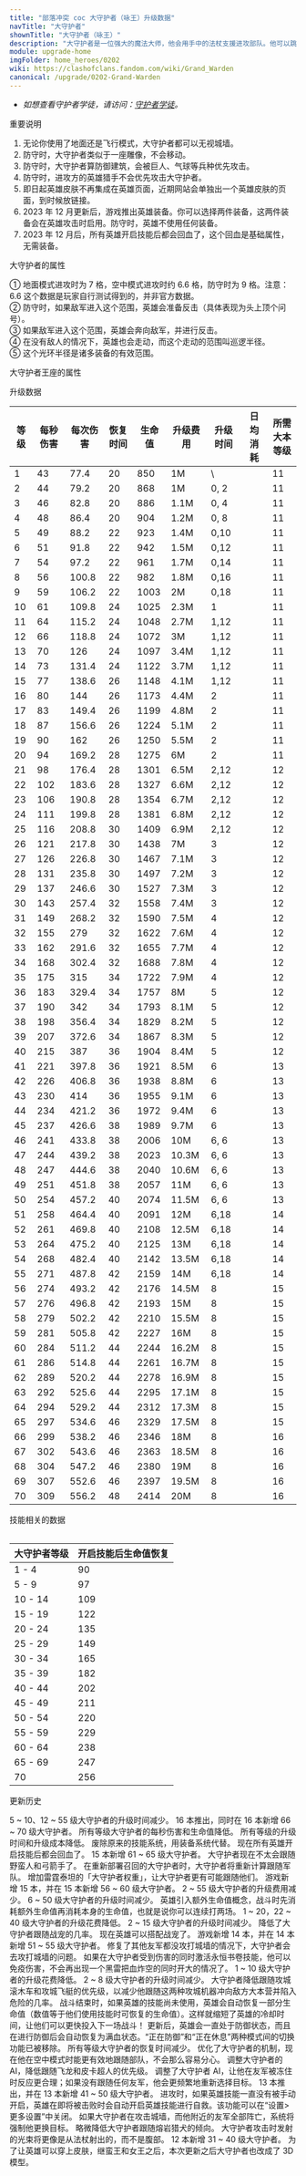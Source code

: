 ```yaml
---
title: "部落冲突 coc 大守护者（咏王）升级数据"
navTitle: "大守护者"
shownTitle: "大守护者（咏王）"
description: "大守护者是一位强大的魔法大师，他会用手中的法杖支援进攻部队。他可以跳过城墙或和空中部队一样飞翔，因此可以为任何进攻部队提供帮助。防守时，他将变成一座强大的防御塔。"
module: upgrade-home
imgFolder: home_heroes/0202
wiki: https://clashofclans.fandom.com/wiki/Grand_Warden
canonical: /upgrade/0202-Grand-Warden
---
```


- *如想查看守护者学徒，请访问：[守护者学徒](/upgrade/0089-Apprentice-Warden)。*

<UnitInfo :folder="$frontmatter.imgFolder" imgSrc="Grand_Warden_info.png" :imgAlt="$frontmatter.navTitle" :description="$frontmatter.description" />

<SmallTitle>重要说明</SmallTitle>

1. 无论你使用了地面还是飞行模式，大守护者都可以无视城墙。
2. 防守时，大守护者类似于一座雕像，不会移动。
3. 防守时，大守护者算防御建筑，会被巨人、气球等兵种优先攻击。
4. 防守时，进攻方的英雄猎手不会优先攻击大守护者。
5. 即日起英雄皮肤不再集成在英雄页面，近期网站会单独出一个英雄皮肤的页面，到时候放链接。
6. 2023 年 12 月更新后，游戏推出英雄装备。你可以选择两件装备，这两件装备会在英雄攻击时启用。防守时，英雄不使用任何装备。
7. 2023 年 12 月后，所有英雄开启技能后都会回血了，这个回血是基础属性，无需装备。

<SmallTitle>大守护者的属性</SmallTitle>

<UnitProperties>
    <UnitProperty pKey="攻击偏好" pValue="无" />
    <UnitProperty pKey="伤害类型" pValue="单体伤害" />
    <UnitProperty pKey="攻击的目标" pValue="地面和空中目标" />
    <UnitProperty pKey="移动速度" pValue="2 格/秒" />
    <UnitProperty pKey="攻击速度" pValue="1.8 秒/次" />
    <UnitProperty pKey="攻击距离" pValue="7 格<sup>①</sup>" />
    <UnitProperty pKey="所需大本等级" pValue="11" />
    <UnitProperty pKey="警戒半径" pValue="无 (防守时是雕像)<sup>②</sup>" />
    <UnitProperty pKey="搜索半径" pValue="9 格<sup>③</sup>" />
    <UnitProperty pKey="巡逻半径" pValue="3 格<sup>④</sup>" />
    <UnitProperty pKey="技能持续时间" pValue="与具体装备有关" />
    <UnitProperty pKey="光环半径" pValue="9 格<sup>⑤</sup>" />
</UnitProperties>

① 地面模式进攻时为 7 格，空中模式进攻时约 6.6 格，防守时为 9 格。注意：6.6 这个数据是玩家自行测试得到的，并非官方数据。<br>
② 防守时，如果敌军进入这个范围，英雄会准备反击（具体表现为头上顶个问号）。<br>
③ 如果敌军进入这个范围，英雄会奔向敌军，并进行反击。<br>
④ 在没有敌人的情况下，英雄也会走动，而这个走动的范围叫巡逻半径。<br>
⑤ 这个光环半径是诸多装备的有效范围。

<SmallTitle>大守护者王座的属性</SmallTitle>

<UnitProperties>
    <UnitProperty pKey="占地面积" pValue="3×3" />
    <UnitProperty pKey="判定面积" pValue="2×2" :isJudgeSquare="true" />
    <UnitProperty pKey="生命值" pValue="250" />
</UnitProperties>

<SmallTitle>升级数据</SmallTitle>

<script setup>
const tableExtraInfo = [
    {
        "column": 3,
        "type": "regen",
        "gpClass": "training"
    },
    {
        "column": 5,
        "type": "cost",
        "gpClass": "building",
        "icon": "Elixir"
    },
    {
        "column": 6,
        "type": "time",
        "gpClass": "building"
    },
    {
        "column": 7,
        "type": "dailyCost",
        "icon": "Elixir"
    }
];
</script>

<UnitTable :tableExtraInfo="tableExtraInfo">

| 等级 |每秒伤害|每次伤害|恢复时间|生命值 |升级费用|升级时间|日均消耗|所需<br>大本等级|
| ---  |  ---  |  ---  |  ---  |  ---  | ---   |  ---  |   ---  |      ---      |
|   1  |   43  |  77.4 |   20  |   850 |    1M |    \  |        |       11      |
|   2  |   44  |  79.2 |   20  |   868 |    1M |  0, 2 |        |       11      |
|   3  |   46  |  82.8 |   20  |   886 |  1.1M |  0, 4 |        |       11      |
|   4  |   48  |  86.4 |   20  |   904 |  1.2M |  0, 8 |        |       11      |
|   5  |   49  |  88.2 |   22  |   923 |  1.4M |  0,10 |        |       11      |
|   6  |   51  |  91.8 |   22  |   942 |  1.5M |  0,12 |        |       11      |
|   7  |   54  |  97.2 |   22  |   961 |  1.7M |  0,14 |        |       11      |
|   8  |   56  | 100.8 |   22  |   982 |  1.8M |  0,16 |        |       11      |
|   9  |   59  | 106.2 |   22  |  1003 |    2M |  0,18 |        |       11      |
|  10  |   61  | 109.8 |   24  |  1025 |  2.3M |  1 |        |       11      |
|  11  |   64  | 115.2 |   24  |  1048 |  2.7M |  1,12 |        |       11      |
|  12  |   66  | 118.8 |   24  |  1072 |    3M |  1,12 |        |       11      |
|  13  |   70  | 126   |   24  |  1097 |  3.4M |  1,12 |        |       11      |
|  14  |   73  | 131.4 |   24  |  1122 |  3.7M |  1,12 |        |       11      |
|  15  |   77  | 138.6 |   26  |  1148 |  4.1M |  1,12 |        |       11      |
|  16  |   80  | 144   |   26  |  1173 |  4.4M |  2    |        |       11      |
|  17  |   83  | 149.4 |   26  |  1199 |  4.8M |  2    |        |       11      |
|  18  |   87  | 156.6 |   26  |  1224 |  5.1M |  2    |        |       11      |
|  19  |   90  | 162   |   26  |  1250 |  5.5M |  2    |        |       11      |
|  20  |   94  | 169.2 |   28  |  1275 |    6M |  2    |        |       11      |
|  21  |   98  | 176.4 |   28  |  1301 |  6.5M |  2,12 |        |       12      |
|  22  |  102  | 183.6 |   28  |  1327 |  6.6M |  2,12 |        |       12      |
|  23  |  106  | 190.8 |   28  |  1354 |  6.7M |  2,12 |        |       12      |
|  24  |  111  | 199.8 |   28  |  1381 |  6.8M |  2,12 |        |       12      |
|  25  |  116  | 208.8 |   30  |  1409 |  6.9M |  2,12 |        |       12      |
|  26  |  121  | 217.8 |   30  |  1438 |    7M |  3    |        |       12      |
|  27  |  126  | 226.8 |   30  |  1467 |  7.1M |  3    |        |       12      |
|  28  |  131  | 235.8 |   30  |  1497 |  7.2M |  3    |        |       12      |
|  29  |  137  | 246.6 |   30  |  1527 |  7.3M |  3    |        |       12      |
|  30  |  143  | 257.4 |   32  |  1558 |  7.4M |  3    |        |       12      |
|  31  |  149  | 268.2 |   32  |  1590 |  7.5M |  4    |        |       12      |
|  32  |  155  | 279   |   32  |  1622 |  7.6M |  4    |        |       12      |
|  33  |  162  | 291.6 |   32  |  1655 |  7.7M |  4    |        |       12      |
|  34  |  168  | 302.4 |   32  |  1688 |  7.8M |  4    |        |       12      |
|  35  |  175  | 315   |   34  |  1722 |  7.9M |  4    |        |       12      |
|  36  |  183  | 329.4 |   34  |  1757 |    8M |  5    |        |       12      |
|  37  |  190  | 342   |   34  |  1793 |  8.1M |  5    |        |       12      |
|  38  |  198  | 356.4 |   34  |  1829 |  8.2M |  5    |        |       12      |
|  39  |  207  | 372.6 |   34  |  1867 |  8.3M |  5    |        |       12      |
|  40  |  215  | 387   |   36  |  1904 |  8.4M |  5    |        |       12      |
|  41  |  221  | 397.8 |   36  |  1921 |  8.5M |  6    |        |       13      |
|  42  |  226  | 406.8 |   36  |  1938 |  8.8M |  6    |        |       13      |
|  43  |  230  | 414   |   36  |  1955 |  9.1M |  6    |        |       13      |
|  44  |  234  | 421.2 |   36  |  1972 |  9.4M |  6    |        |       13      |
|  45  |  237  | 426.6 |   38  |  1989 |  9.7M |  6    |        |       13      |
|  46  |  241  | 433.8 |   38  |  2006 |   10M |  6, 6 |        |       13      |
|  47  |  244  | 439.2 |   38  |  2023 | 10.3M |  6, 6 |        |       13      |
|  48  |  247  | 444.6 |   38  |  2040 | 10.6M |  6, 6 |        |       13      |
|  49  |  251  | 451.8 |   38  |  2057 |   11M |  6, 6 |        |       13      |
|  50  |  254  | 457.2 |   40  |  2074 | 11.5M |  6, 6 |        |       13      |
|  51  |  258  | 464.4 |   40  |  2091 |   12M |  6,18 |        |       14      |
|  52  |  261  | 469.8 |   40  |  2108 | 12.5M |  6,18 |        |       14      |
|  53  |  264  | 475.2 |   40  |  2125 |   13M |  6,18 |        |       14      |
|  54  |  268  | 482.4 |   40  |  2142 | 13.5M |  6,18 |        |       14      |
|  55  |  271  | 487.8 |   42  |  2159 |   14M |  6,18 |        |       14      |
|  56  |  274  | 493.2 |   42  |  2176 | 14.5M |  8    |        |       15      |
|  57  |  276  | 496.8 |   42  |  2193 |   15M |  8    |        |       15      |
|  58  |  279  | 502.2 |   42  |  2210 | 15.5M |  8    |        |       15      |
|  59  |  281  | 505.8 |   42  |  2227 |   16M |  8    |        |       15      |
|  60  |  284  | 511.2 |   44  |  2244 | 16.2M |  8    |        |       15      |
|  61  |  286  | 514.8 |   44  |  2261 | 16.7M |  8    |        |       15      |
|  62  |  289  | 520.2 |   44  |  2278 | 16.9M |  8    |        |       15      |
|  63  |  292  | 525.6 |   44  |  2295 | 17.1M |  8    |        |       15      |
|  64  |  294  | 529.2 |   44  |  2312 | 17.3M |  8    |        |       15      |
|  65  |  297  | 534.6 |   46  |  2329 | 17.5M |  8    |        |       15      |
|  66  |  299  | 538.2 |   46  |  2346 |   18M |  8    |        |       16      |
|  67  |  302  | 543.6 |   46  |  2363 | 18.5M |  8    |        |       16      |
|  68  |  304  | 547.2 |   46  |  2380 |   19M |  8    |        |       16      |
|  69  |  307  | 552.6 |   46  |  2397 | 19.5M |  8    |        |       16      |
|  70  |  309  | 556.2 |   48  |  2414 |   20M |  8    |        |       16      |
</UnitTable>

<SmallTitle>技能相关的数据</SmallTitle>

<Table maxWidth="25rem">

| 大守护者等级 | 开启技能后生命值恢复 |
|     ---     |         ---        |
|    1 - 4    |          90        |
|    5 - 9    |          97        |
|   10 - 14   |         109        |
|   15 - 19   |         122        |
|   20 - 24   |         135        |
|   25 - 29   |         149        |
|   30 - 34   |         165        |
|   35 - 39   |         182        |
|   40 - 44   |         202        |
|   45 - 49   |         211        |
|   50 - 54   |         220        |
|   55 - 59   |         229        |
|   60 - 64   |         238        |
|   65 - 69   |         247        |
|      70     |         256        |
</Table>

<SmallTitle>更新历史</SmallTitle>

<Timeline>
    <TimelineItem date="2024/06/18">
        <TimelineRow>5 ~ 10、12 ~ 55 级大守护者的升级时间减少。</TimelineRow>
    </TimelineItem>
    <TimelineItem date="2023/12/12">
        <TimelineRow>16 本推出，同时在 16 本新增 66 ~ 70 级大守护者。</TimelineRow>
        <TimelineRow>所有等级大守护者的每秒伤害和生命值降低。</TimelineRow>
        <TimelineRow>所有等级的升级时间和升级成本降低。</TimelineRow>
        <TimelineRow>废除原来的技能系统，用装备系统代替。</TimelineRow>
        <TimelineRow>现在所有英雄开启技能后都会回血了。</TimelineRow>
    </TimelineItem>
    <TimelineItem date="2023/06/12">
        <TimelineRow>15 本新增 61 ~ 65 级大守护者。</TimelineRow>
        <TimelineRow>大守护者现在不太会跟随野蛮人和弓箭手了。</TimelineRow>
    </TimelineItem>
    <TimelineItem date="2023/05/15">
        <TimelineRow>在重新部署召回的大守护者时，大守护者将重新计算跟随军队。</TimelineRow>
        <TimelineRow>增加雷霆泰坦的「大守护者权重」，让大守护者更有可能跟随他们。</TimelineRow>
    </TimelineItem>
    <TimelineItem date="2022/10/10">
        <TimelineRow>游戏新增 15 本，并在 15 本新增 56 ~ 60 级大守护者。</TimelineRow>
        <TimelineRow>2 ~ 55 级大守护者的升级费用减少。</TimelineRow>
        <TimelineRow>6 ~ 50 级大守护者的升级时间减少。</TimelineRow>
    </TimelineItem>
    <TimelineItem date="2022/02/15">
        <TimelineRow>英雄引入额外生命值概念，战斗时先消耗额外生命值再消耗本身的生命值，也就是说你可以连续打两场。</TimelineRow>
    </TimelineItem>
    <TimelineItem date="2021/12/09">
        <TimelineRow>1 ~ 20，22 ~ 40 级大守护者的升级花费降低。</TimelineRow>
        <TimelineRow>2 ~ 15 级大守护者的升级时间减少。</TimelineRow>
    </TimelineItem>
    <TimelineItem date="2021/04/29">
        <TimelineRow>降低了大守护者跟随战宠的几率。</TimelineRow>
    </TimelineItem>
    <TimelineItem date="2021/04/12">
        <TimelineRow>现在英雄可以搭配战宠了。</TimelineRow>
        <TimelineRow>游戏新增 14 本，并在 14 本新增 51 ~ 55 级大守护者。</TimelineRow>
        <TimelineRow>修复了其他友军都没攻打城墙的情况下，大守护者会去攻打城墙的问题。</TimelineRow>
        <TimelineRow>如果在大守护者受到伤害的同时激活永恒书卷技能，他可以免疫伤害，不会再出现一个黑雷把血炸空的同时开大的情况了。</TimelineRow>
        <TimelineRow>1 ~ 10 级大守护者的升级花费降低。</TimelineRow>
        <TimelineRow>2 ~ 8 级大守护者的升级时间减少。</TimelineRow>
    </TimelineItem>
    <TimelineItem date="2021/01/20">
        <TimelineRow>大守护者降低跟随攻城滚木车和攻城飞艇的优先级，以减少他跟随这两种攻城机器冲向敌方大本营并陷入危险的几率。</TimelineRow>
    </TimelineItem>
    <TimelineItem date="2020/12/07">
        <TimelineRow>战斗结束时，如果英雄的技能尚未使用，英雄会自动恢复一部分生命值（数值等于他们使用技能时可恢复的生命值）。这样就缩短了英雄的冷却时间，让他们可以更快投入下一场战斗！</TimelineRow>
    </TimelineItem>
    <TimelineItem date="2020/10/12">
        <TimelineRow>更新后，英雄会一直处于防御状态，而且在进行防御后会自动恢复为满血状态。“正在防御”和“正在休息”两种模式间的切换功能已被移除。</TimelineRow>
    </TimelineItem>
    <TimelineItem date="2020/06/22">
        <TimelineRow>所有等级大守护者的恢复时间减少。</TimelineRow>
        <TimelineRow>优化了大守护者的机制，现在他在空中模式时能更有效地跟随部队，不会那么容易分心。</TimelineRow>
    </TimelineItem>
    <TimelineItem date="2020/05/20">
        <TimelineRow>调整大守护者的 AI，降低跟随飞龙和皮卡超人的优先级。</TimelineRow>
    </TimelineItem>
    <TimelineItem date="2020/03/30">
        <TimelineRow>调整了大守护者 AI，让他在友军被冻住时反应更合理；如果没有跟随任何友军，他会更频繁地重新选择目标。</TimelineRow>
    </TimelineItem>
    <TimelineItem date="2019/12/09">
        <TimelineRow>13 本推出，并在 13 本新增 41 ~ 50 级大守护者。</TimelineRow>
        <TimelineRow>进攻时，如果英雄技能一直没有被手动开启，英雄在即将被击败时会自动开启英雄技能进行自救。该功能可以在“设置>更多设置”中关闭。</TimelineRow>
        <TimelineRow>如果大守护者在攻击城墙，而他附近的友军全部阵亡，系统将强制他更换目标。</TimelineRow>
        <TimelineRow>略微降低大守护者跟随熔岩猎犬的倾向。</TimelineRow>
        <TimelineRow>大守护者攻击时发射的光束将更像是从法杖射出的，而不是腹部。</TimelineRow>
    </TimelineItem>
    <TimelineItem date="2019/06/18">
        <TimelineRow>12 本新增 31 ~ 40 级大守护者。</TimelineRow>
        <TimelineRow>为了让英雄可以穿上皮肤，继蛮王和女王之后，本次更新之后大守护者也改成了 3D 模型。</TimelineRow>
    </TimelineItem>
    <TimelineItem :historyBottom="true" />
</Timeline>